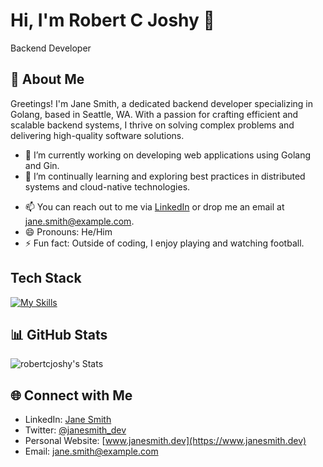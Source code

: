 # Hi, I'm Robert C Joshy 👋

Backend Developer
## 👋 About Me

Greetings! I'm Jane Smith, a dedicated backend developer specializing in Golang, based in Seattle, WA. With a passion for crafting efficient and scalable backend systems, I thrive on solving complex problems and delivering high-quality software solutions.

- 🔭 I’m currently working on developing web applications using Golang and Gin.
- 🌱 I’m continually learning and exploring best practices in distributed systems and cloud-native technologies.
<!--
- 💬 Ask me about Golang, RESTful APIs, concurrency patterns, and anything related to backend development. -->
- 📫 You can reach out to me via [LinkedIn](https://www.linkedin.com/in/janesmith) or drop me an email at jane.smith@example.com.
- 😄 Pronouns: He/Him
- ⚡ Fun fact: Outside of coding, I enjoy playing and watching football.


## Tech Stack

[![My Skills](https://skillicons.dev/icons?i=go,py,postgres,aws,django,js,html,css)](https://skillicons.dev)

## 📊 GitHub Stats

![robertcjoshy's Stats](https://github-readme-stats.vercel.app/api?username=robertcjoshy&theme=vue-dark&show_icons=true&hide_border=true&count_private=true)


## 🌐 Connect with Me

- LinkedIn: [Jane Smith](https://www.linkedin.com/in/janesmith)
- Twitter: [@janesmith_dev](https://twitter.com/janesmith_dev)
- Personal Website: [www.janesmith.dev](https://www.janesmith.dev)
- Email: jane.smith@example.com
